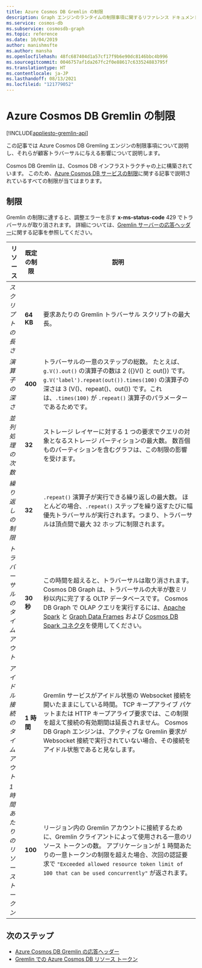 ```yaml
---
title: Azure Cosmos DB Gremlin の制限
description: Graph エンジンのランタイムの制限事項に関するリファレンス ドキュメント
ms.service: cosmos-db
ms.subservice: cosmosdb-graph
ms.topic: reference
ms.date: 10/04/2019
author: manishmsfte
ms.author: mansha
ms.openlocfilehash: 48fc687404d1a57cf17f9b6e90dc8146bbc4b996
ms.sourcegitcommit: 0046757af1da267fc2f0e88617c633524883795f
ms.translationtype: HT
ms.contentlocale: ja-JP
ms.lasthandoff: 08/13/2021
ms.locfileid: "121779052"
---
```

# <a name="azure-cosmos-db-gremlin-limits"></a>Azure Cosmos DB Gremlin の制限
[!INCLUDE[appliesto-gremlin-api](../includes/appliesto-gremlin-api.md)]

この記事では Azure Cosmos DB Gremling エンジンの制限事項について説明し、それらが顧客トラバーサルに与える影響について説明します。

Cosmos DB Gremlin は、Cosmos DB インフラストラクチャの上に構築されています。 このため、[Azure Cosmos DB サービスの制限](../concepts-limits.md)に関する記事で説明されているすべての制限が当てはまります。

## <a name="limits"></a>制限

Gremlin の制限に達すると、調整エラーを示す **x-ms-status-code** 429 でトラバーサルが取り消されます。 詳細については、[Gremlin サーバーの応答ヘッダー](gremlin-limits.md)に関する記事を参照してください。

**リソース**    | **既定の制限** | **説明**
--- | --- | ---
*スクリプトの長さ* | **64 KB** | 要求あたりの Gremlin トラバーサル スクリプトの最大長。
*演算子の深さ* | **400** |  トラバーサルの一意のステップの総数。 たとえば、```g.V().out()``` の演算子の数は 2 ({}V() と out()) です。```g.V('label').repeat(out()).times(100)``` の演算子の深さは 3 (V()、repeat()、out()) です。これは、```.times(100)``` が ```.repeat()``` 演算子のパラメーターであるためです。
*並列処理の次数* | **32** | ストレージ レイヤーに対する 1 つの要求でクエリの対象となるストレージ パーティションの最大数。 数百個ものパーティションを含むグラフは、この制限の影響を受けます。
*繰り返しの制限* | **32** | ```.repeat()``` 演算子が実行できる繰り返しの最大数。 ほとんどの場合、```.repeat()``` ステップを繰り返すたびに幅優先トラバーサルが実行されます。つまり、トラバーサルは頂点間で最大 32 ホップに制限されます。
*トラバーサルのタイムアウト* | **30 秒** | この時間を超えると、トラバーサルは取り消されます。 Cosmos DB Graph は、トラバーサルの大半が数ミリ秒以内に完了する OLTP データベースです。 Cosmos DB Graph で OLAP クエリを実行するには、[Apache Spark](https://azure.microsoft.com/services/cosmos-db/) と [Graph Data Frames](https://spark.apache.org/docs/latest/sql-programming-guide.html#datasets-and-dataframes) および [Cosmos DB Spark コネクタ](https://github.com/Azure/azure-cosmosdb-spark)を使用してください。
*アイドル接続のタイムアウト* | **1 時間** | Gremlin サービスがアイドル状態の Websocket 接続を開いたままにしている時間。 TCP キープアライブ パケットまたは HTTP キープアライブ要求では、この制限を超えて接続の有効期間は延長されません。 Cosmos DB Graph エンジンは、アクティブな Gremlin 要求が Websocket 接続で実行されていない場合、その接続をアイドル状態であると見なします。
*1 時間あたりのリソース トークン* | **100** | リージョン内の Gremlin アカウントに接続するために、Gremlin クライアントによって使用される一意のリソース トークンの数。 アプリケーションが 1 時間あたりの一意トークンの制限を超えた場合、次回の認証要求で `"Exceeded allowed resource token limit of 100 that can be used concurrently"` が返されます。

## <a name="next-steps"></a>次のステップ
* [Azure Cosmos DB Gremlin の応答ヘッダー](gremlin-headers.md)
* [Gremlin での Azure Cosmos DB リソース トークン](how-to-use-resource-tokens-gremlin.md)